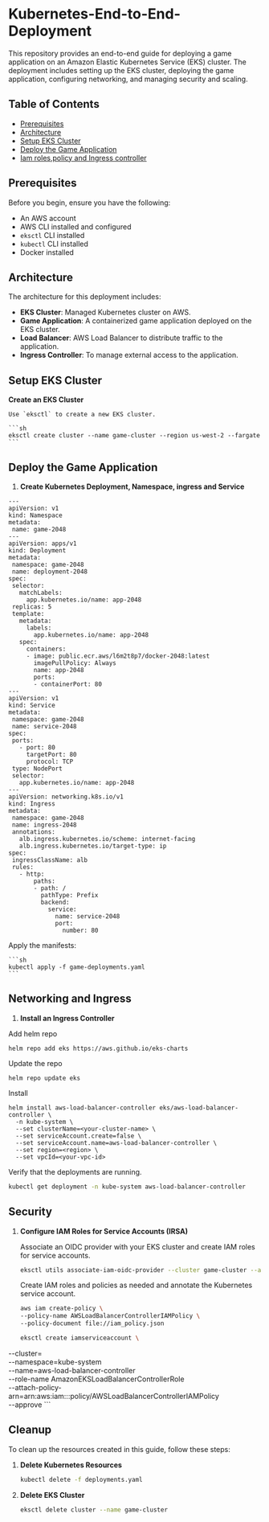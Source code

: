 
# Kubernetes-End-to-End-Deployment

This repository provides an end-to-end guide for deploying a game application on an Amazon Elastic Kubernetes Service (EKS) cluster. The deployment includes setting up the EKS cluster, deploying the game application, configuring networking, and managing security and scaling.

## Table of Contents

- [Prerequisites](#prerequisites)
- [Architecture](#architecture)
- [Setup EKS Cluster](#setup-eks-cluster)
- [Deploy the Game Application](#deploy-the-game-application)
- [Iam roles,policy and Ingress controller](#networking-and-ingress)

## Prerequisites

Before you begin, ensure you have the following:

- An AWS account
- AWS CLI installed and configured
- `eksctl` CLI installed
- `kubectl` CLI installed
- Docker installed

## Architecture

The architecture for this deployment includes:

- **EKS Cluster**: Managed Kubernetes cluster on AWS.
- **Game Application**: A containerized game application deployed on the EKS cluster.
- **Load Balancer**: AWS Load Balancer to distribute traffic to the application.
- **Ingress Controller**: To manage external access to the application.

## Setup EKS Cluster

  **Create an EKS Cluster**

    Use `eksctl` to create a new EKS cluster.

    ```sh
    eksctl create cluster --name game-cluster --region us-west-2 --fargate
    ```

## Deploy the Game Application

1. **Create Kubernetes Deployment, Namespace, ingress and Service**

 ```
---
apiVersion: v1
kind: Namespace
metadata:
  name: game-2048
---
apiVersion: apps/v1
kind: Deployment
metadata:
  namespace: game-2048
  name: deployment-2048
spec:
  selector:
    matchLabels:
      app.kubernetes.io/name: app-2048
  replicas: 5
  template:
    metadata:
      labels:
        app.kubernetes.io/name: app-2048
    spec:
      containers:
      - image: public.ecr.aws/l6m2t8p7/docker-2048:latest
        imagePullPolicy: Always
        name: app-2048
        ports:
        - containerPort: 80
---
apiVersion: v1
kind: Service
metadata:
  namespace: game-2048
  name: service-2048
spec:
  ports:
    - port: 80
      targetPort: 80
      protocol: TCP
  type: NodePort
  selector:
    app.kubernetes.io/name: app-2048
---
apiVersion: networking.k8s.io/v1
kind: Ingress
metadata:
  namespace: game-2048
  name: ingress-2048
  annotations:
    alb.ingress.kubernetes.io/scheme: internet-facing
    alb.ingress.kubernetes.io/target-type: ip
spec:
  ingressClassName: alb
  rules:
    - http:
        paths:
        - path: /
          pathType: Prefix
          backend:
            service:
              name: service-2048
              port:
                number: 80

```

Apply the manifests:
    
    ```sh
    kubectl apply -f game-deployments.yaml
    ```

## Networking and Ingress

1. **Install an Ingress Controller**

  Add helm repo

```
helm repo add eks https://aws.github.io/eks-charts
```

Update the repo

```
helm repo update eks
```

Install

```
helm install aws-load-balancer-controller eks/aws-load-balancer-controller \            
  -n kube-system \
  --set clusterName=<your-cluster-name> \
  --set serviceAccount.create=false \
  --set serviceAccount.name=aws-load-balancer-controller \
  --set region=<region> \
  --set vpcId=<your-vpc-id>
```

Verify that the deployments are running.

```sh
kubectl get deployment -n kube-system aws-load-balancer-controller
```

 ## Security

1. **Configure IAM Roles for Service Accounts (IRSA)**

    Associate an OIDC provider with your EKS cluster and create IAM roles for service accounts.

    ```sh
    eksctl utils associate-iam-oidc-provider --cluster game-cluster --approve
    ```

    Create IAM roles and policies as needed and annotate the Kubernetes service account.
    ```sh
    aws iam create-policy \
    --policy-name AWSLoadBalancerControllerIAMPolicy \
    --policy-document file://iam_policy.json
    ```

    ```sh
    eksctl create iamserviceaccount \
  --cluster=<your-cluster-name> \
  --namespace=kube-system \
  --name=aws-load-balancer-controller \
  --role-name AmazonEKSLoadBalancerControllerRole \
  --attach-policy-arn=arn:aws:iam::<your-aws-account-id>:policy/AWSLoadBalancerControllerIAMPolicy \
  --approve
    ```

## Cleanup

To clean up the resources created in this guide, follow these steps:

1. **Delete Kubernetes Resources**

    ```sh
    kubectl delete -f deployments.yaml
 
    ```

2. **Delete EKS Cluster**

    ```sh
    eksctl delete cluster --name game-cluster
    ```
